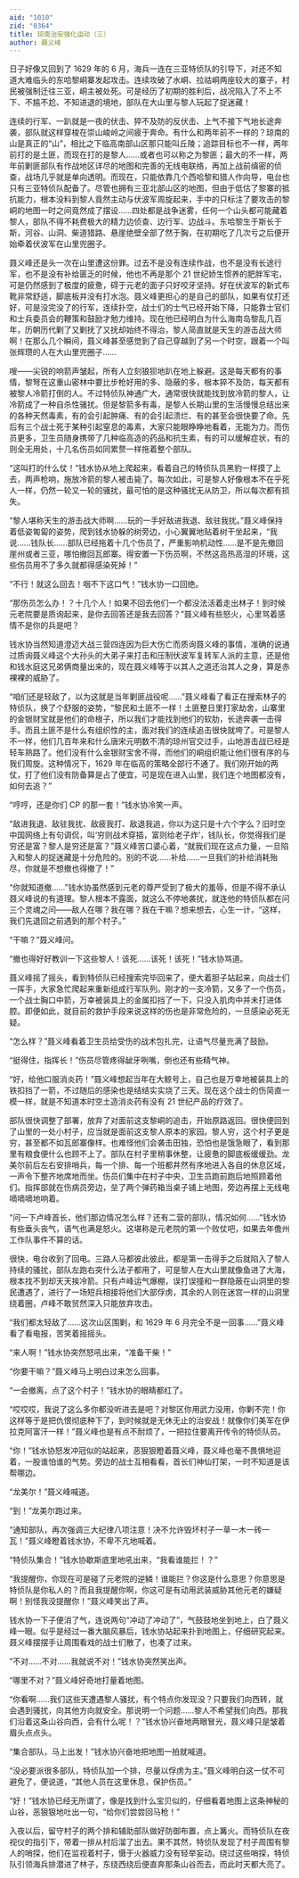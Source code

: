 ```yaml
---
aid: "1010"
zid: "0364"
title: 琼南治安强化运动（三）
author: 聂义峰
---
```


日子好像又回到了 1629 年的 6 月，海兵一连在三亚特侦队的引导下，对还不知道大难临头的东哈黎峒寨发起攻击。连续攻破了水峒、拉祜峒两座较大的寨子，村民被强制迁往三亚，峒主被处死。可是经历了初期的胜利后，战况陷入了不上不下、不尴不尬、不知进退的境地，部队在大山里与黎人玩起了捉迷藏！

连续的行军、一趴就是一夜的伏击、猝不及防的反伏击、上气不接下气地长途奔袭，部队就这样穿梭在崇山峻岭之间疲于奔命。有什么和两年前不一样的？琼南的山是真正的“山”，相比之下临高南部山区那只能叫丘陵；追踪目标也不一样，两年前打的是土匪，而现在打的是黎人……或者也可以称之为黎匪；最大的不一样，两年前剿匪部队有作战地区详尽的地图和完善的无线电联络，再加上战前缜密的侦查，战场几乎就是单向透明。而现在，只能依靠几个西哈黎和猎人作向导，电台也只有三亚特侦队配备了。尽管也拥有三亚北部山区的地图，但由于低估了黎寨的抵抗能力，根本没料到黎人竟然主动与伏波军周旋起来，手中的只标注了要攻击的黎峒的地图一时之间竟然成了摆设……四处都是战争迷雾，任何一个山头都可能藏着黎人，部队不得不耗费极大的精力边侦查、边行军、边战斗。东哈黎生于斯长于斯，河谷、山洞、柴道猎路、悬崖绝壁全部了然于胸，在初期吃了几次亏之后便开始牵着伏波军在山里兜圈子。

聂义峰还是头一次在山里遭这份罪。过去不是没有连续作战，也不是没有长途行军，也不是没有补给匮乏的时候，他也不再是那个 21 世纪娇生惯养的肥胖军宅，可是仍然感到了极度的疲惫，碍于元老的面子只好咬牙坚持。好在伏波军的新式布靴非常舒适，脚底板并没有打水泡。聂义峰更担心的是自己的部队，如果有仗打还好，可是没完没了的行军，连续扑空，战士们的士气已经开始下降，只能靠士官们和士兵委员会的鞭策和鼓励才勉力维持。现在他已经明白为什么海南岛黎乱几百年，历朝历代剿了又剿抚了又抚却始终不得治，黎人简直就是天生的游击战大师啊！在那么几个瞬间，聂义峰甚至感觉到了自己穿越到了另一个时空，跟着一个叫张辉瓒的人在大山里兜圈子……

嗖——尖锐的响箭声皱起，所有人立刻狼狈地趴在地上躲避。这是每天都有的事情，黎弩在这重山密林中要比步枪好用的多、隐蔽的多，根本猝不及防，每天都有被黎人冷箭打倒的人。不过特侦队神通广大，通常很快就能找到放冷箭的黎人，让冷箭成了一种自杀性骚扰。但是黎箭多有毒，是黎人长期山里的生活慢慢总结出来的各种天然毒素，有的会引起肿痛、有的会引起溃烂、有的甚至会很快要了命。先后有三个战士死于某种引起窒息的毒素，大家只能眼睁睁地看着，无能为力。而伤员更多，卫生员随身携带了几种临高造的药品和抗生素，有的可以缓解症状，有的则全无用处，十几名伤员如同累赘一样拖着整个部队。

“这叫打的什么仗！”钱水协从地上爬起来，看着自己的特侦队员黑豹一样摸了上去，两声枪响，施放冷箭的黎人被击毙了。每次如此，可是黎人好像根本不在乎死人一样，仍然一轮又一轮的骚扰，最可怕的是这种骚扰无从防卫，所以每次都有损失。

“黎人堪称天生的游击战大师啊……玩的一手好敌进我退、敌驻我扰。”聂义峰保持着低姿匍匐的姿势，爬到钱水协躲的树旁边，小心翼翼地贴着树干坐起来，“我说……钱队长……部队已经拖着十几个伤员了，严重影响机动性……是不是先撤回崖州或者三亚，哪怕撤回瓦郎寨。得安置一下伤员啊，不然这高热高湿的环境，这些伤员用不了多久就都得感染死掉！”

“不行！就这么回去！咽不下这口气！”钱水协一口回绝。

“那伤员怎么办！？十几个人！如果不回去他们一个都没法活着走出林子！到时候元老院要是质询起来，是你去回答还是我去回答？”聂义峰有些怒火，心里骂着感情不是你的兵是吧？

钱水协当然知道澄迈大战三营四连因为巨大伤亡而质询聂义峰的事情，准确的说通过质询聂义峰这个大孙头的大弟子来打击和压制伏波军复转军人派的主意，还是他和钱水庭这兄弟俩商量出来的，现在聂义峰等于以其人之道还治其人之身，算是赤裸裸的威胁了。

“咱们还是轻敌了，以为这就是当年剿匪战役呢……”聂义峰看了看正在搜索林子的特侦队，换了个舒服的姿势，“黎民和土匪不一样！土匪整日里打家劫舍，山寨里的金银财宝就是他们的命根子，所以我们才能找到他们的软肋，长途奔袭一击得手。而且土匪不是什么有组织性的主，面对我们的连续追击很快就垮了。可是黎人不一样，他们几百年来和什么唐宋元明数不清的琼州官交过手，山地游击战已经是轻车熟路了。他们没有什么金银财宝舍不得，而他们的峒组织能让他们很有序的与我们周旋。这种情况下，1629 年在临高的策略全部行不通了。我们刚开始的两仗，打了他们没有防备算是占了便宜，可是现在进入山里，我们连个地图都没有，如何去追？”

“哼哼，还是你们 CP 的那一套！”钱水协冷笑一声。

“敌进我退、敌驻我扰、敌疲我打、敌退我追，你以为这只是十六个字么？旧时空中国网络上有句调侃，叫‘穷则战术穿插，富则给老子炸’，钱队长，你觉得我们是穷还是富？黎人是穷还是富？”聂义峰苦口婆心着，“就我们现在这点力量，一旦陷入和黎人的捉迷藏是十分危险的。别的不说……补给……一旦我们的补给消耗殆尽，你就是不想撤也得撤了！”

“你就知道撤……”钱水协虽然感到元老的尊严受到了极大的羞辱，但是不得不承认聂义峰说的有道理。黎人根本不露面，就这么不停地袭扰，就连他的特侦队都在问三个灵魂之问——敌人在哪？我在哪？我在干嘛？想来想去，心生一计，“这样，我们先退回之前遇到的那个村子。”

“干嘛？”聂义峰问。

“撤也得好好教训一下这些黎人！该死……该死！该死！”钱水协骂道。

聂义峰摇了摇头，看到特侦队已经搜索完毕回来了，便大着胆子站起来，向战士们一挥手，大家急忙爬起来重新组成行军队列。刚才的一支冷箭，又多了一个伤员，一个战士胸口中箭，万幸被装具上的金属扣挡了一下，只没入肌肉中并未打进体腔。即便如此，就目前的救护手段来说这样的伤也是非常危险的，一旦感染必死无疑。

“怎么样？”聂义峰看着卫生员给受伤的战术包扎完，让语气尽量充满了鼓励。

“挺得住，指挥长！”伤员尽管疼得龇牙咧嘴，倒也还有些精气神。

“好，给他口服消炎药！”聂义峰想起当年在大鲸号上，自己也是万幸地被装具上的铁扣挡了一箭，不过随后的感染也是结结实实烧了三天。现在这个战士的伤简直一模一样，就是不知道本时空土造消炎药有没有 21 世纪产品的疗效了。

部队很快调整了部署，放弃了对面前这支黎峒的追击，开始原路返回。很快便回到了山里的一处小村子，应当就是面前这支黎人原本的家园。黎人穷，这个村子更是穷，甚至都不如瓦郎寨像样。也难怪他们会袭击田独，恐怕也是饿急眼了，看到那里有粮食便什么也顾不上了。部队在村子里稍事休整，让疲惫的脚底板缓缓劲。龙美尔前后左右安排哨兵，每一个排、每一个班都井然有序地进入各自的休息区域，一声令下整齐地席地而坐。伤员们集中在村子中央，卫生员跑前跑后地照顾着他们。指挥部就在伤病员旁边，垒了两个弹药箱当桌子铺上地图，旁边再摆上无线电嘀嘀嘀地响着。

“问一下卢峰首长，他们那边情况怎么样？还有二营的部队，情况如何……”钱水协有些垂头丧气，语气也满是怒火。这堪称是元老院的第一个败仗吧，如果去年儋州工作队事件不算的话。

很快，电台收到了回电。三路人马都彼此彼此，都是第一击得手之后就陷入了黎人持续的骚扰，部队左跑右突什么法子都用了，可是黎人在大山里就像鱼进了大海，根本找不到却天天挨冷箭。只有卢峰运气爆棚，误打误撞和一群隐蔽在山洞里的黎民遭遇了，进行了一场短兵相接将他们大部俘虏，其余的人则在迷宫一样的山洞里绕着圈，卢峰不敢贸然深入只能放弃攻击。

“我们都太轻敌了……这次山区围剿，和 1629 年 6 月完全不是一回事……”聂义峰看了看电报，苦笑着摇摇头。

“来人啊！”钱水协突然怒吼出来，“准备干柴！”

“你要干嘛？”聂义峰马上明白过来怎么回事。

“一会撤离，点了这个村子！”钱水协的眼睛都红了。

“哎哎哎，我说了这么多你都没听进去是吧？对黎区你用武力没用，你剿不完！你这样等于是把仇恨彻底种下了，到时候就是无休无止的治安战！就像你们美军在伊拉克阿富汗一样！”聂义峰也是有点不耐烦了，一把拉住要离开传令的特侦队员。

“你！”钱水协怒发冲冠似的站起来，恶狠狠瞪着聂义峰，聂义峰也毫不畏惧地迎着，一股谁怕谁的气势。旁边的战士互相看看，首长们神仙打架，一时不知道是该帮哪边。

“龙美尔！”聂义峰喊道。

“到！”龙美尔跑过来。

“通知部队，再次强调三大纪律八项注意！决不允许毁坏村子一草一木一砖一瓦！”聂义峰瞪着钱水协，不卑不亢地喊着。

“特侦队集合！”钱水协歇斯底里地吼出来，“我看谁能拦！？”

“我提醒你，你现在可是碰了元老院的逆鳞！谁能拦？你这是什么意思？你意思是特侦队是你私人的？而且我提醒你啊，你这可是有动用武装威胁其他元老的嫌疑啊！别怪我没提醒你！”聂义峰笑出了声。

钱水协一下子便消了气，连说两句“冲动了冲动了”，气鼓鼓地坐到地上，白了聂义峰一眼。似乎是经过一番大脑风暴后，钱水协站起来扑到地图上，仔细研究起来。聂义峰摆摆手让周围看戏的战士们散了，也凑了过来。

“不对……不对……我就说不对！”钱水协突然笑出声。

“哪里不对？”聂义峰好奇地打量着地图。

“你看啊……我们这些天遭遇黎人骚扰，有个特点你发现没？只要我们向西转，就会遇到骚扰，向其他方向就安全。那说明一个问题……黎人不希望我们向西。那我们沿着这条山谷向西，会有什么呢！？”钱水协兴奋地两眼冒光，聂义峰只是皱着眉头点点头。

“集合部队，马上出发！”钱水协兴奋地把地图一拍就喊道。

“没必要派很多部队，特侦队加一个排，尽量以俘虏为主。”聂义峰明白这一仗不可避免了，便说道，“其他人员在这里休息，保护伤员。”

“好！”钱水协已经无所谓了，像是找到什么宝贝似的，仔细看着地图上这条神秘的山谷，恶狠狠地吐出一句，“给你们尝尝回马枪！”

入夜以后，留守村子的两个排和辅助部队做好防御布置，点上篝火。而特侦队在夜视仪的指引下，带着一排从村后溜了出去。果不其然，特侦队发现了村子周围有黎人的哨探，他们在监视着村子，慑于火器威力没有轻举妄动。绕过这些哨探，特侦队引领海兵排潜进了林子，东绕西绕后便直奔那条山谷而去，而此时天都大亮了。
